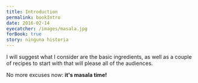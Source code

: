 ```yaml
---
title: Introduction 
permalink: bookIntro
date: 2016-02-14
eyecatcher: /images/masala.jpg
forBook: true
story: ninguna historia
---
```


I will suggest what I consider are the basic ingredients, as well as a couple of recipes to start with that will please all of the audiences. 

No more excuses now: **it's masala time!**
